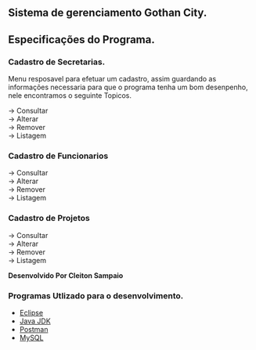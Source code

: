 
## Sistema de gerenciamento Gothan City.


## Especificações do Programa.

### Cadastro de Secretarias.
Menu resposavel para efetuar um cadastro, assim guardando as informações necessaria para que o programa tenha um bom desenpenho, nele encontramos o seguinte Topicos.

-> Consultar<br/>
-> Alterar<br/>
-> Remover<br/>
-> Listagem<br/>

### Cadastro de Funcionarios

-> Consultar<br/>
-> Alterar<br/>
-> Remover<br/>
-> Listagem<br/>

### Cadastro de Projetos

-> Consultar<br/>
-> Alterar<br/>
-> Remover<br/>
-> Listagem<br/>

<b>Desenvolvido Por Cleiton Sampaio </b>


### Programas Utlizado para o desenvolvimento. 

* [Eclipse](https://www.eclipse.org/downloads/download.php?file=/oomph/epp/2020-06/R/eclipse-inst-win64.exe)<br/>
* [Java JDK](https://www.oracle.com/java/technologies/javase-jdk11-downloads.html)<br/>
* [Postman](https://www.postman.com/downloads/)<br/>
* [MySQL](https://dev.mysql.com/downloads/installer/)<br/>
